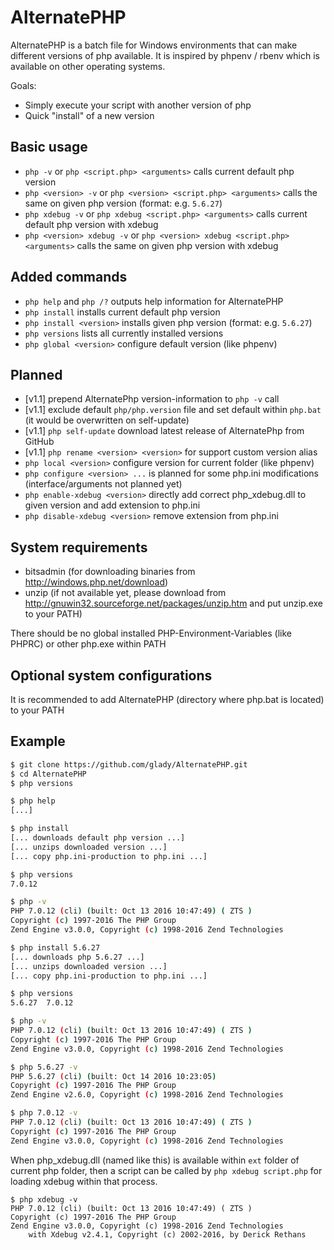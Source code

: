 # AlternatePHP

AlternatePHP is a batch file for Windows environments that can make different versions of php available. It is inspired by phpenv / rbenv which is available on other operating systems.

Goals:
- Simply execute your script with another version of php
- Quick "install" of a new version

## Basic usage

- `php -v` or `php <script.php> <arguments>` calls current default php version
- `php <version> -v` or `php <version> <script.php> <arguments>` calls the same on given php version (format: e.g. `5.6.27`)
- `php xdebug -v` or `php xdebug <script.php> <arguments>` calls current default php version with xdebug
- `php <version> xdebug -v` or `php <version> xdebug <script.php> <arguments>` calls the same on given php version with xdebug

## Added commands

- `php help` and `php /?` outputs help information for AlternatePHP
- `php install` installs current default php version
- `php install <version>` installs given php version (format: e.g. `5.6.27`)
- `php versions` lists all currently installed versions
- `php global <version>` configure default version (like phpenv)

## Planned 

- [v1.1] prepend AlternatePhp version-information to `php -v` call
- [v1.1] exclude default `php/php.version` file and set default within `php.bat` (it would be overwritten on self-update)
- [v1.1] `php self-update` download latest release of AlternatePhp from GitHub
- [v1.1] `php rename <version> <version>` for support custom version alias
- `php local <version>` configure version for current folder (like phpenv)
- `php configure <version> ...` is planned for some php.ini modifications (interface/arguments not planned yet)
- `php enable-xdebug <version>` directly add correct php_xdebug.dll to given version and add extension to php.ini 
- `php disable-xdebug <version>` remove extension from php.ini

## System requirements

- bitsadmin (for downloading binaries from http://windows.php.net/download)
- unzip (if not available yet, please download from http://gnuwin32.sourceforge.net/packages/unzip.htm and put unzip.exe to your PATH)

There should be no global installed PHP-Environment-Variables (like PHPRC) or other php.exe within PATH

## Optional system configurations

It is recommended to add AlternatePHP (directory where php.bat is located) to your PATH

## Example

```bash
$ git clone https://github.com/glady/AlternatePHP.git
$ cd AlternatePHP
$ php versions

$ php help
[...]

$ php install
[... downloads default php version ...]
[... unzips downloaded version ...]
[... copy php.ini-production to php.ini ...]

$ php versions
7.0.12

$ php -v
PHP 7.0.12 (cli) (built: Oct 13 2016 10:47:49) ( ZTS )
Copyright (c) 1997-2016 The PHP Group
Zend Engine v3.0.0, Copyright (c) 1998-2016 Zend Technologies

$ php install 5.6.27
[... downloads php 5.6.27 ...]
[... unzips downloaded version ...]
[... copy php.ini-production to php.ini ...]

$ php versions
5.6.27  7.0.12

$ php -v
PHP 7.0.12 (cli) (built: Oct 13 2016 10:47:49) ( ZTS )
Copyright (c) 1997-2016 The PHP Group
Zend Engine v3.0.0, Copyright (c) 1998-2016 Zend Technologies

$ php 5.6.27 -v
PHP 5.6.27 (cli) (built: Oct 14 2016 10:23:05)
Copyright (c) 1997-2016 The PHP Group
Zend Engine v2.6.0, Copyright (c) 1998-2016 Zend Technologies

$ php 7.0.12 -v
PHP 7.0.12 (cli) (built: Oct 13 2016 10:47:49) ( ZTS )
Copyright (c) 1997-2016 The PHP Group
Zend Engine v3.0.0, Copyright (c) 1998-2016 Zend Technologies

```

When php_xdebug.dll (named like this) is available within `ext` folder of current php folder, then a script can be called
 by `php xdebug script.php` for loading xdebug within that process.
```
$ php xdebug -v
PHP 7.0.12 (cli) (built: Oct 13 2016 10:47:49) ( ZTS )
Copyright (c) 1997-2016 The PHP Group
Zend Engine v3.0.0, Copyright (c) 1998-2016 Zend Technologies
    with Xdebug v2.4.1, Copyright (c) 2002-2016, by Derick Rethans
```
